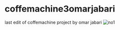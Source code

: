 # coffemachine3omarjabari
last edit of coffemachine project by omar jabari
![no1](https://github.com/Omarjabari007/coffemachine3omarjabari/assets/129548182/0a82cafb-5282-45ac-aa65-d111d681c3cb)
